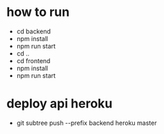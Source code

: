 # how to run
- cd backend 
- npm install
- npm run start
- cd ..
- cd frontend
- npm install
- npm run start


# deploy api heroku
- git subtree push --prefix backend heroku master